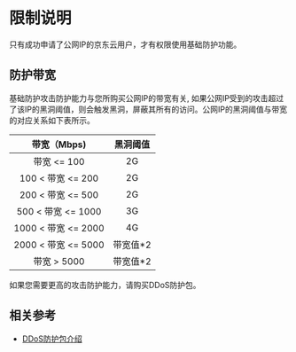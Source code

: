 # 限制说明

只有成功申请了公网IP的京东云用户，才有权限使用基础防护功能。

## 防护带宽

基础防护攻击防护能力与您所购买公网IP的带宽有关, 如果公网IP受到的攻击超过了该IP的黑洞阈值，则会触发黑洞，屏蔽其所有的访问。公网IP的黑洞阈值与带宽的对应关系如下表所示。

|     带宽（Mbps)     | 黑洞阈值 |
| :-----------------: | :------: |
|     带宽 <= 100     |    2G    |
|  100 < 带宽 <= 200  |    2G    |
|  200 < 带宽 <= 500  |    2G    |
| 500 < 带宽 <= 1000  |    3G    |
| 1000 < 带宽 <= 2000 |    4G    |
| 2000 < 带宽 <= 5000 | 带宽值*2 |
|     带宽 > 5000     | 带宽值*2 |


如果您需要更高的攻击防护能力，请购买DDoS防护包。


## 相关参考
- [DDoS防护包介绍](https://www.jdcloud.com/cn/products/anti-ddos-protection-package)
